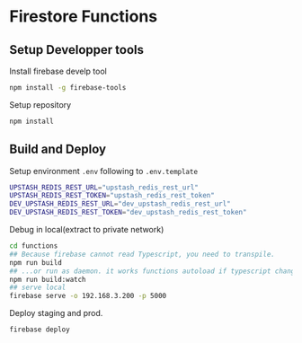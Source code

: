 # Firestore Functions

## Setup Developper tools

Install firebase develp tool
```sh
npm install -g firebase-tools
```

Setup repository
```sh
npm install
```

## Build and Deploy

Setup environment `.env` following to `.env.template`
```bash
UPSTASH_REDIS_REST_URL="upstash_redis_rest_url"
UPSTASH_REDIS_REST_TOKEN="upstash_redis_rest_token"
DEV_UPSTASH_REDIS_REST_URL="dev_upstash_redis_rest_url"
DEV_UPSTASH_REDIS_REST_TOKEN="dev_upstash_redis_rest_token"
```

Debug in local(extract to private network)
```sh
cd functions
## Because firebase cannot read Typescript, you need to transpile.
npm run build
## ...or run as daemon. it works functions autoload if typescript changed.
npm run build:watch
## serve local
firebase serve -o 192.168.3.200 -p 5000
```

Deploy staging and prod.
```sh
firebase deploy
```
